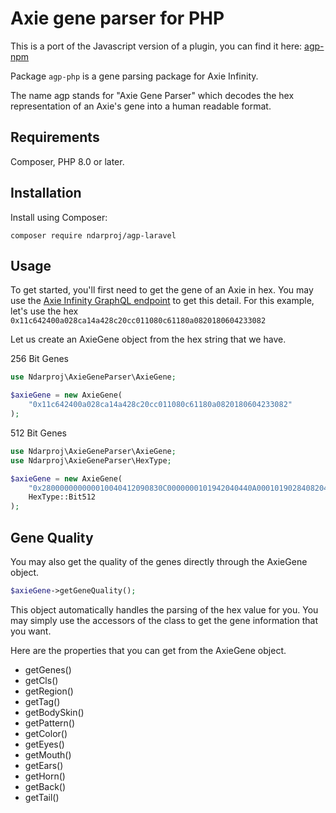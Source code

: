 # Axie gene parser for PHP

This is a port of the Javascript version of a plugin, you can find it here: [agp-npm](https://github.com/ShaneMaglangit/agp-npm)

Package `agp-php` is a gene parsing package for Axie Infinity.

The name agp stands for "Axie Gene Parser" which decodes the hex representation of an Axie's gene into a human readable
format.

## Requirements

Composer, PHP 8.0 or later.

## Installation

Install using Composer:

```
composer require ndarproj/agp-laravel
```

## Usage

To get started, you'll first need to get the gene of an Axie in hex. You may use
the [Axie Infinity GraphQL endpoint](https://axie-graphql.web.app/) to get this detail. For this example, let's use the
hex `0x11c642400a028ca14a428c20cc011080c61180a0820180604233082`

Let us create an AxieGene object from the hex string that we have.

256 Bit Genes

```php
use Ndarproj\AxieGeneParser\AxieGene;

$axieGene = new AxieGene(
    "0x11c642400a028ca14a428c20cc011080c61180a0820180604233082"
);
```

512 Bit Genes

```php
use Ndarproj\AxieGeneParser\AxieGene;
use Ndarproj\AxieGeneParser\HexType;

$axieGene = new AxieGene(
    "0x280000000000010040412090830C0000000101942040440A00010190284082040001018C2061000A000101801021400400010180204080060001018418404008",
    HexType::Bit512
);
```

## Gene Quality

You may also get the quality of the genes directly through the AxieGene object.

```php
$axieGene->getGeneQuality();
```

This object automatically handles the parsing of the hex value for you. You may simply use the accessors of the class to
get the gene information that you want.

Here are the properties that you can get from the AxieGene object.

- getGenes()
- getCls()
- getRegion()
- getTag()
- getBodySkin()
- getPattern()
- getColor()
- getEyes()
- getMouth()
- getEars()
- getHorn()
- getBack()
- getTail()
